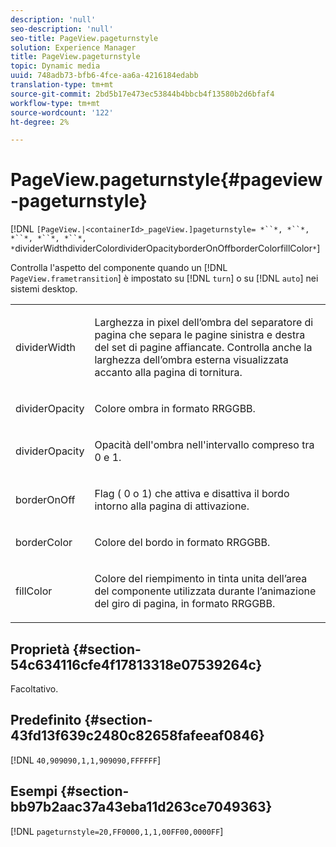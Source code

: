 ```yaml
---
description: 'null'
seo-description: 'null'
seo-title: PageView.pageturnstyle
solution: Experience Manager
title: PageView.pageturnstyle
topic: Dynamic media
uuid: 748adb73-bfb6-4fce-aa6a-4216184edabb
translation-type: tm+mt
source-git-commit: 2bd5b17e473ec53844b4bbcb4f13580b2d6bfaf4
workflow-type: tm+mt
source-wordcount: '122'
ht-degree: 2%

---
```



# PageView.pageturnstyle{#pageview-pageturnstyle}

[!DNL `[PageView.|<containerId>_pageView.]pageturnstyle= *``*, *``*, *``*, *``*, *``*, *`dividerWidthdividerColordividerOpacityborderOnOffborderColorfillColor`*`]

Controlla l&#39;aspetto del componente quando un [!DNL `PageView.frametransition`] è impostato su [!DNL `turn`] o su [!DNL `auto`] nei sistemi desktop.

<table id="table_A8CDA1AE2680402A99BCD5DD371B225F"> 
 <tbody> 
  <tr> 
   <td colname="col1"> <p> <span class="codeph"><span class="varname"> dividerWidth</span></span> </p> </td> 
   <td colname="col2"> <p> Larghezza in pixel dell’ombra del separatore di pagina che separa le pagine sinistra e destra del set di pagine affiancate. Controlla anche la larghezza dell’ombra esterna visualizzata accanto alla pagina di tornitura. </p> </td> 
  </tr> 
  <tr> 
   <td colname="col1"> <p><span class="codeph"><span class="varname"> dividerOpacity</span></span> </p> </td> 
   <td colname="col2"> <p> Colore ombra in formato RRGGBB. </p> </td> 
  </tr> 
  <tr> 
   <td colname="col1"> <p><span class="codeph"><span class="varname"> dividerOpacity</span></span> </p> </td> 
   <td colname="col2"> <p>Opacità dell'ombra nell'intervallo compreso tra <span class="codeph"> 0</span> e <span class="codeph"> 1</span>. </p> </td> 
  </tr> 
  <tr> 
   <td colname="col1"> <p><span class="codeph"><span class="varname"> borderOnOff</span></span> </p> </td> 
   <td colname="col2"> <p> Flag (<span class="codeph"> 0</span> o <span class="codeph"> 1</span>) che attiva e disattiva il bordo intorno alla pagina di attivazione. </p> </td> 
  </tr> 
  <tr> 
   <td colname="col1"> <p><span class="codeph"><span class="varname"> borderColor</span></span> </p> </td> 
   <td colname="col2"> <p> Colore del bordo in formato RRGGBB. </p> </td> 
  </tr> 
  <tr> 
   <td colname="col1"> <p><span class="codeph"><span class="varname"> fillColor</span></span> </p> </td> 
   <td colname="col2"> <p> Colore del riempimento in tinta unita dell’area del componente utilizzata durante l’animazione del giro di pagina, in formato RRGGBB. </p> </td> 
  </tr> 
 </tbody> 
</table>

## Proprietà {#section-54c634116cfe4f17813318e07539264c}

Facoltativo.

## Predefinito {#section-43fd13f639c2480c82658fafeeaf0846}

[!DNL `40,909090,1,1,909090,FFFFFF`]

## Esempi {#section-bb97b2aac37a43eba11d263ce7049363}

[!DNL `pageturnstyle=20,FF0000,1,1,00FF00,0000FF`]
